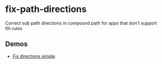 # fix-path-directions
Correct sub path directions in compound path for apps that don't support fill-rules

## Demos
* [Fix directions simple](https://codepen.io/herrstrietzel/pen/GRavQoW?editors=1010)

